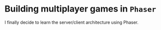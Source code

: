 # Building multiplayer games in `Phaser`

I finally decide to learn the server/client architecture using Phaser.
